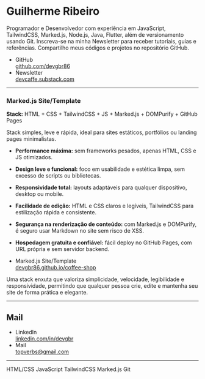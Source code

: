 # Guilherme Ribeiro 


Programador e Desenvolvedor com experiência em
JavaScript, TailwindCSS, Marked.js,
Node.js, Java, Flutter,
além de versionamento usando Git.
Inscreva-se na minha Newsletter
para receber tutoriais, guias e referências.
Compartilho meus códigos e projetos no repositório GitHub.












- GitHub     
[github.com/devgbr86](https://github.com/devgbr86)            
- Newsletter      
[devcaffe.substack.com](https://devcaffe.substack.com)     






---

### Marked.js Site/Template

**Stack:** HTML + CSS + TailwindCSS + JS + Marked.js + DOMPurify + GitHub Pages

Stack simples, leve e rápida, ideal para sites estáticos, portfólios ou landing pages minimalistas.


- **Performance máxima:** sem frameworks pesados, apenas HTML, CSS e JS otimizados.
- **Design leve e funcional:** foco em usabilidade e estética limpa, sem excesso de scripts ou bibliotecas.
- **Responsividade total:** layouts adaptáveis para qualquer dispositivo, desktop ou mobile.
- **Facilidade de edição:** HTML e CSS claros e legíveis, TailwindCSS para estilização rápida e consistente.
- **Segurança na renderização de conteúdo:** com Marked.js e DOMPurify, é seguro usar Markdown no site sem risco de XSS.
- **Hospedagem gratuita e confiável:** fácil deploy no GitHub Pages, com URL própria e sem servidor backend.


- Marked.js Site/Template       
[devgbr86.github.io/coffee-shop](https://devgbr86.github.io/coffee-shop/)   


Uma stack enxuta que valoriza simplicidade, velocidade, legibilidade e responsividade, permitindo que qualquer pessoa crie, edite e mantenha seu site de forma prática e elegante.






--- 






## Mail 

- LinkedIn            
[linkedin.com/in/devgbr](https://www.linkedin.com/in/devgbr/)          
- Mail             
topverbs@gmail.com      




---





<div class="tech-skills">
     <span class="tech-badge">HTML/CSS</span>
     <span class="tech-badge">JavaScript</span>
     <span class="tech-badge">TailwindCSS</span>
     <span class="tech-badge">Marked.js</span>
     <span class="tech-badge">Git</span>
</div>  